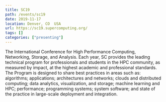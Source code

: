 ```yaml
---
title: SC19
path: /events/sc19
date: 2019-11-17
location: Denver, CO  USA
url: https://sc19.supercomputing.org/
tags: []
categories: ["presenting"]
---
```


The International Conference for High Performance Computing, Networking, Storage, and Analysis. Each year, SC provides the leading technical program for professionals and students in the HPC community, as measured by impact, at the highest academic and professional standards. The Program is designed to share best practices in areas such as: algorithms; applications; architectures and networks; clouds and distributed computing; data analytics, visualization, and storage; machine learning and HPC; performance; programming systems; system software; and state of the practice in large-scale deployment and integration.

